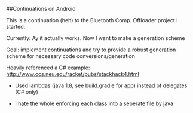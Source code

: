 ##Continuations on Android

This is a continuation (heh) to the Bluetooth Comp. Offloader project I started.

Currently: Ay it actually works. Now I want to make a generation scheme

Goal: implement continuations and try to provide a robust generation scheme for necessary code conversions/generation

Heavily referenced a C# example: http://www.ccs.neu.edu/racket/pubs/stackhack4.html

- Used lambdas (java 1.8, see build.gradle for app) instead of delegates (C# only)

- I hate the whole enforcing each class into a seperate file by java